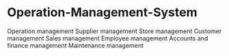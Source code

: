 # Operation-Management-System
Operation management 
Supplier management 
Store management 
Customer management 
Sales management 
Employee management 
Accounts and finance management 
Maintenance management
